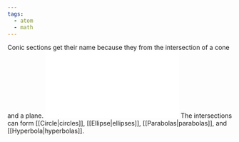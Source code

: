 ```yaml
---
tags:
  - atom
  - math
---
```

Conic sections get their name because they from the intersection of a cone and a plane.
![1000|center](conic-sections.excalidraw.md)
The intersections can form [[Circle|circles]], [[Ellipse|ellipses]], [[Parabolas|parabolas]], and [[Hyperbola|hyperbolas]].
